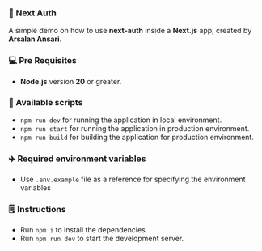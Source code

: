 ### 🎉 Next Auth

A simple demo on how to use **next-auth** inside a **Next.js** app, created by **Arsalan Ansari**.

### 💻 Pre Requisites

- **Node.js** version **20** or greater.

### 🚀 Available scripts

- `npm run dev` for running the application in local environment.
- `npm run start` for running the application in production environment.
- `npm run build` for building the application for production environment.

### ✈️ Required environment variables

- Use `.env.example` file as a reference for specifying the environment variables

### 🗒️ Instructions

- Run `npm i` to install the dependencies.
- Run `npm run dev` to start the development server.
